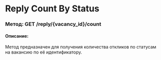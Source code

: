 # Reply Count By Status

### Метод: GET /reply/{vacancy_id}/count
#### Описание:
Метод предназначен для получения количества откликов по статусам на вакансию по её идентификатору.

<api-endpoint openapi-path="../openapi.json" endpoint="/reply/{vacancy_id}/count" method="get"/>